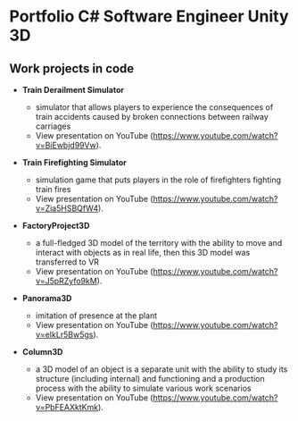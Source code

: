 # Portfolio C# Software Engineer Unity 3D
## Work projects in code
- **Train Derailment Simulator**
   - simulator that allows players to experience the consequences of train accidents caused by broken connections between railway carriages 
   - View presentation on YouTube (https://www.youtube.com/watch?v=BiEwbjd99Vw).

- **Train Firefighting Simulator**
   - simulation game that puts players in the role of firefighters fighting train fires 
   - View presentation on YouTube (https://www.youtube.com/watch?v=Zia5HSBQfW4).
     
- **FactoryProject3D**
   - a full-fledged 3D model of the territory with the ability to move and interact with objects as in real life, then this 3D model was transferred to VR 
   - View presentation on YouTube (https://www.youtube.com/watch?v=J5pRZyfo9kM).
     
- **Panorama3D**
   - imitation of presence at the plant
   - View presentation on YouTube (https://www.youtube.com/watch?v=eIkLr5Bw5gs).
     
- **Column3D**
   - a 3D model of an object is a separate unit with the ability to study its structure (including internal) and functioning and a production process with the ability to simulate various work scenarios 
   - View presentation on YouTube (https://www.youtube.com/watch?v=PbFEAXktKmk).

